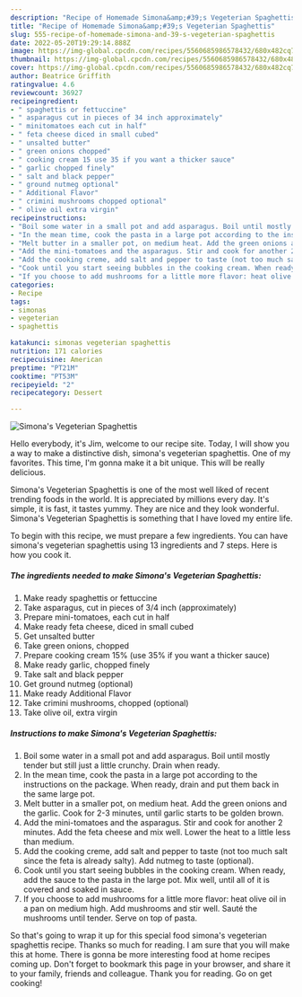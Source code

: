 ```yaml
---
description: "Recipe of Homemade Simona&amp;#39;s Vegeterian Spaghettis"
title: "Recipe of Homemade Simona&amp;#39;s Vegeterian Spaghettis"
slug: 555-recipe-of-homemade-simona-and-39-s-vegeterian-spaghettis
date: 2022-05-20T19:29:14.888Z
image: https://img-global.cpcdn.com/recipes/5560685986578432/680x482cq70/simonas-vegeterian-spaghettis-recipe-main-photo.jpg
thumbnail: https://img-global.cpcdn.com/recipes/5560685986578432/680x482cq70/simonas-vegeterian-spaghettis-recipe-main-photo.jpg
cover: https://img-global.cpcdn.com/recipes/5560685986578432/680x482cq70/simonas-vegeterian-spaghettis-recipe-main-photo.jpg
author: Beatrice Griffith
ratingvalue: 4.6
reviewcount: 36927
recipeingredient:
- " spaghettis or fettuccine"
- " asparagus cut in pieces of 34 inch approximately"
- " minitomatoes each cut in half"
- " feta cheese diced in small cubed"
- " unsalted butter"
- " green onions chopped"
- " cooking cream 15 use 35 if you want a thicker sauce"
- " garlic chopped finely"
- " salt and black pepper"
- " ground nutmeg optional"
- " Additional Flavor"
- " crimini mushrooms chopped optional"
- " olive oil extra virgin"
recipeinstructions:
- "Boil some water in a small pot and add asparagus. Boil until mostly tender but still just a little crunchy. Drain when ready."
- "In the mean time, cook the pasta in a large pot according to the instructions on the package. When ready, drain and put them back in the same large pot."
- "Melt butter in a smaller pot, on medium heat. Add the green onions and the garlic. Cook for 2-3 minutes, until garlic starts to be golden brown."
- "Add the mini-tomatoes and the asparagus. Stir and cook for another 2 minutes. Add the feta cheese and mix well. Lower the heat to a little less than medium."
- "Add the cooking creme, add salt and pepper to taste (not too much salt since the feta is already salty). Add nutmeg to taste (optional)."
- "Cook until you start seeing bubbles in the cooking cream. When ready, add the sauce to the pasta in the large pot. Mix well, until all of it is covered and soaked in sauce."
- "If you choose to add mushrooms for a little more flavor: heat olive oil in a pan on medium high. Add mushrooms and stir well. Sauté the mushrooms until tender. Serve on top of pasta."
categories:
- Recipe
tags:
- simonas
- vegeterian
- spaghettis

katakunci: simonas vegeterian spaghettis 
nutrition: 171 calories
recipecuisine: American
preptime: "PT21M"
cooktime: "PT53M"
recipeyield: "2"
recipecategory: Dessert

---
```



![Simona&#39;s Vegeterian Spaghettis](https://img-global.cpcdn.com/recipes/5560685986578432/680x482cq70/simonas-vegeterian-spaghettis-recipe-main-photo.jpg)

Hello everybody, it's Jim, welcome to our recipe site. Today, I will show you a way to make a distinctive dish, simona&#39;s vegeterian spaghettis. One of my favorites. This time, I'm gonna make it a bit unique. This will be really delicious.



Simona&#39;s Vegeterian Spaghettis is one of the most well liked of recent trending foods in the world. It is appreciated by millions every day. It's simple, it is fast, it tastes yummy. They are nice and they look wonderful. Simona&#39;s Vegeterian Spaghettis is something that I have loved my entire life.


To begin with this recipe, we must prepare a few ingredients. You can have simona&#39;s vegeterian spaghettis using 13 ingredients and 7 steps. Here is how you cook it.

<!--inarticleads1-->

##### The ingredients needed to make Simona&#39;s Vegeterian Spaghettis:

1. Make ready  spaghettis or fettuccine
1. Take  asparagus, cut in pieces of 3/4 inch (approximately)
1. Prepare  mini-tomatoes, each cut in half
1. Make ready  feta cheese, diced in small cubed
1. Get  unsalted butter
1. Take  green onions, chopped
1. Prepare  cooking cream 15% (use 35% if you want a thicker sauce)
1. Make ready  garlic, chopped finely
1. Take  salt and black pepper
1. Get  ground nutmeg (optional)
1. Make ready  Additional Flavor
1. Take  crimini mushrooms, chopped (optional)
1. Take  olive oil, extra virgin




<!--inarticleads2-->

##### Instructions to make Simona&#39;s Vegeterian Spaghettis:

1. Boil some water in a small pot and add asparagus. Boil until mostly tender but still just a little crunchy. Drain when ready.
1. In the mean time, cook the pasta in a large pot according to the instructions on the package. When ready, drain and put them back in the same large pot.
1. Melt butter in a smaller pot, on medium heat. Add the green onions and the garlic. Cook for 2-3 minutes, until garlic starts to be golden brown.
1. Add the mini-tomatoes and the asparagus. Stir and cook for another 2 minutes. Add the feta cheese and mix well. Lower the heat to a little less than medium.
1. Add the cooking creme, add salt and pepper to taste (not too much salt since the feta is already salty). Add nutmeg to taste (optional).
1. Cook until you start seeing bubbles in the cooking cream. When ready, add the sauce to the pasta in the large pot. Mix well, until all of it is covered and soaked in sauce.
1. If you choose to add mushrooms for a little more flavor: heat olive oil in a pan on medium high. Add mushrooms and stir well. Sauté the mushrooms until tender. Serve on top of pasta.




So that's going to wrap it up for this special food simona&#39;s vegeterian spaghettis recipe. Thanks so much for reading. I am sure that you will make this at home. There is gonna be more interesting food at home recipes coming up. Don't forget to bookmark this page in your browser, and share it to your family, friends and colleague. Thank you for reading. Go on get cooking!
